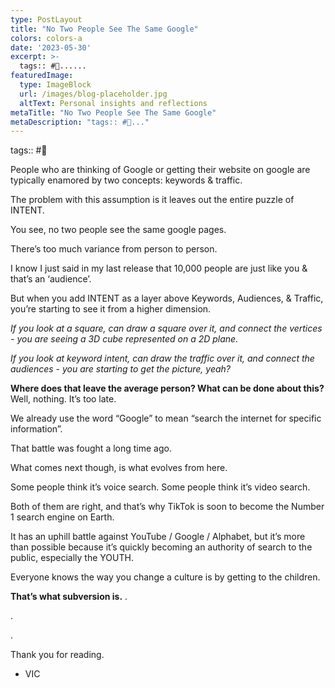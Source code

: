 ```yaml
---
type: PostLayout
title: "No Two People See The Same Google"
colors: colors-a
date: '2023-05-30'
excerpt: >-
  tags:: #🤝......
featuredImage:
  type: ImageBlock
  url: /images/blog-placeholder.jpg
  altText: Personal insights and reflections
metaTitle: "No Two People See The Same Google"
metaDescription: "tags:: #🤝..."
---
```

tags:: #🤝

People who are thinking of Google or getting their website on google are typically enamored by two concepts: keywords & traffic.

The problem with this assumption is it leaves out the entire puzzle of INTENT.

You see, no two people see the same google pages.

There’s too much variance from person to person.

I know I just said in my last release that 10,000 people are just like you & that’s an ‘audience’.

But when you add INTENT as a layer above Keywords, Audiences, & Traffic, you’re starting to see it from a higher dimension.

_If you look at a square, can draw a square over it, and connect the vertices - you are seeing a 3D cube represented on a 2D plane._

_If you look at keyword intent, can draw the traffic over it, and connect the audiences - you are starting to get the picture, yeah?_

**Where does that leave the average person? What can be done about this?**
Well, nothing. It’s too late.

We already use the word “Google” to mean “search the internet for specific information”.

That battle was fought a long time ago.

What comes next though, is what evolves from here. 

Some people think it’s voice search. Some people think it’s video search.

Both of them are right, and that’s why TikTok is soon to become the Number 1 search engine on Earth.

It has an uphill battle against YouTube / Google / Alphabet, but it’s more than possible because it’s quickly becoming an authority of search to the public, especially the YOUTH.

Everyone knows the way you change a culture is by getting to the children.

**That’s what subversion is.**
.

.

.

Thank you for reading.

- VIC